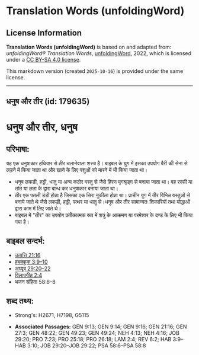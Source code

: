 # Translation Words (unfoldingWord)

## License Information

**Translation Words (unfoldingWord)** is based on and adapted from: _unfoldingWord® Translation Words_, [unfoldingWord](https://unfoldingword.org/utw), 2022, which is licensed under a [CC BY-SA 4.0 license](https://creativecommons.org/licenses/by-sa/4.0/legalcode.en).

This markdown version (created `2025-10-16`) is provided under the same license.



--------------------------------

## धनुष और तीर (id: 179635)

धनुष और तीर, धनुष
=================

परिभाषा:
--------

यह एक धनुषाकार हथियार से तीर चलानेवाला शस्त्र है। बाइबल के युग में इसका उपयोग बैरी की सेना से लड़ने में किया जाता था और खाने के लिए पशुओं को मारने में भी किया जाता था।

* धनुष लकड़ी, हड्डी, धातु या अन्य कठोर वस्तु से जैसे हिरण मृगश्रृड्ग से बनाया जाता था। वह रस्सी या तांत या लता के द्वारा बान्ध कर धनुषाकार बनाया जाता था।
* तीर एक पतली डंडी होता है जिसका एक सिरा नुकीला होता था। प्राचीन युग में तीर विभिन्न वस्तुओं से बनाये जाते थे जैसे लकड़ी, हड्डी, पत्थर या धातु से।धनुष और तीर सामान्यतः शिकारियों तथा योद्धाओं द्वारा काम में लिए जाते थे।
* बाइबल में "तीर" का उपयोग प्रतीकात्मक रूप में शत्रु के आक्रमण या परमेश्वर के दण्ड के लिए भी किया गया है।

बाइबल सन्दर्भ:
--------------

* [उत्पत्ति 21:16](https://ref.ly/Gen21:16)
* [हबक्कूक 3:9–10](https://ref.ly/Hab3:9-Hab3:10)
* [अय्यूब 29:20–22](https://ref.ly/Job29:20-Job29:22)
* [विलापगीत 2:4](https://ref.ly/Lam2:4)
* भजन संहिता 58:6–8

शब्द तथ्य:
----------

* Strong's: H2671, H7198, G5115

* **Associated Passages:** GEN 9:13; GEN 9:14; GEN 9:16; GEN 21:16; GEN 27:3; GEN 48:22; GEN 49:23; GEN 49:24; NEH 4:13; NEH 4:16; JOB 29:20; PRO 7:23; PRO 25:18; PRO 26:18; LAM 2:4; REV 6:2; HAB 3:9–HAB 3:10; JOB 29:20–JOB 29:22; PSA 58:6–PSA 58:8

